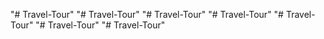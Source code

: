 "# Travel-Tour" 
"# Travel-Tour" 
"# Travel-Tour" 
"# Travel-Tour" 
"# Travel-Tour" 
"# Travel-Tour" 
"# Travel-Tour" 
